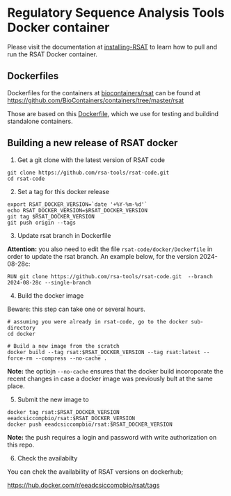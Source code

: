 
# Regulatory Sequence Analysis Tools Docker container

Please visit the documentation at 
[installing-RSAT](https://rsa-tools.github.io/installing-RSAT)
to learn how to pull and run the RSAT Docker container.


## Dockerfiles

Dockerfiles for the containers at [biocontainers/rsat](https://hub.docker.com/r/biocontainers/rsat) 
can be found at https://github.com/BioContainers/containers/tree/master/rsat

Those are based on this [Dockerfile](./Dockerfile), which we use for testing and buildind standalone containers.

## Building a new release of RSAT docker

1. Get a git clone with the latest version of RSAT code

```
git clone https://github.com/rsa-tools/rsat-code.git
cd rsat-code
```

2. Set a tag for this docker release

```
export RSAT_DOCKER_VERSION=`date '+%Y-%m-%d'`
echo RSAT_DOCKER_VERSION=$RSAT_DOCKER_VERSION
git tag $RSAT_DOCKER_VERSION
git push origin --tags
```

3. Update rsat branch in Dockerfile

**Attention:** you also need to edit the file `rsat-code/docker/Dockerfile` in order to update the rsat branch. 
An example below, for the version 2024-08-28c:

```
RUN git clone https://github.com/rsa-tools/rsat-code.git  --branch 2024-08-28c --single-branch
```

4. Build the docker image

Beware: this step can take one or several hours. 

```
# assuming you were already in rsat-code, go to the docker sub-directory
cd docker

# Build a new image from the scratch
docker build --tag rsat:$RSAT_DOCKER_VERSION --tag rsat:latest --force-rm --compress --no-cache .
```

**Note:** the optiojn `--no-cache` ensures that the docker build incoroporate the recent changes in case a docker image was previously bult at the same place.

5. Submit the new image to

```
docker tag rsat:$RSAT_DOCKER_VERSION eeadcsiccompbio/rsat:$RSAT_DOCKER_VERSION
docker push eeadcsiccompbio/rsat:$RSAT_DOCKER_VERSION
```

**Note:** the push requires a login and password with write authorization on this repo. 

6. Check the availabilty

You can chek the availability of RSAT versions on dockerhub; 

<https://hub.docker.com/r/eeadcsiccompbio/rsat/tags>




